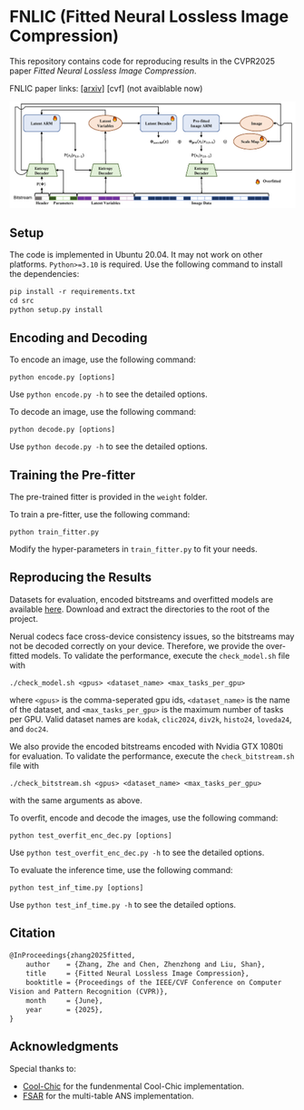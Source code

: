 # FNLIC (Fitted Neural Lossless Image Compression)

This repository contains code for reproducing results in the CVPR2025 paper *Fitted Neural Lossless Image Compression*.

FNLIC paper links: [[arxiv]](https://www.baidu.com) [cvf] (not avaiblable now)</p>

![framework](./assets/overview.png)

## Setup
The code is implemented in Ubuntu 20.04. It may not work on other platforms. `Python>=3.10` is required. Use the following command to install the dependencies:
```
pip install -r requirements.txt
cd src
python setup.py install
```


## Encoding and Decoding

To encode an image, use the following command:
```
python encode.py [options]
```
Use `python encode.py -h` to see the detailed options.

To decode an image, use the following command:
```
python decode.py [options]
```
Use `python decode.py -h` to see the detailed options.

## Training the Pre-fitter
The pre-trained fitter is provided in the `weight` folder.

To train a pre-fitter, use the following command:
```
python train_fitter.py
```
Modify the hyper-parameters in `train_fitter.py` to fit your needs.

## Reproducing the Results

Datasets for evaluation, encoded bitstreams and overfitted models are available [here](https://drive.google.com/drive/folders/1dBsvHzIfb4W1ePYVkEmtmE4PYXYtsesf?usp=sharing). Download and extract the directories to the root of the project.

Nerual codecs face cross-device consistency issues, so the bitstreams may not be decoded correctly on your device. Therefore, we provide the over-fitted models. To validate the performance, execute the  `check_model.sh` file with

```
./check_model.sh <gpus> <dataset_name> <max_tasks_per_gpu>
```
where `<gpus>` is the comma-seperated gpu ids, `<dataset_name>` is the name of the dataset, and `<max_tasks_per_gpu>` is the maximum number of tasks per GPU. Valid dataset names are `kodak`, `clic2024`, `div2k`, `histo24`, `loveda24`, and `doc24`.


We also provide the encoded bitstreams encoded with Nvidia GTX 1080ti for evaluation. To validate the performance, execute the  `check_bitstream.sh` file with

```
./check_bitstream.sh <gpus> <dataset_name> <max_tasks_per_gpu>
```
with the same arguments as above.

To overfit, encode and decode the images, use the following command:
```
python test_overfit_enc_dec.py [options]
```
Use `python test_overfit_enc_dec.py -h` to see the detailed options.

To evaluate the inference time, use the following command:
```
python test_inf_time.py [options]
```
Use `python test_inf_time.py -h` to see the detailed options.

## Citation

```
@InProceedings{zhang2025fitted,
    author    = {Zhang, Zhe and Chen, Zhenzhong and Liu, Shan},
    title     = {Fitted Neural Lossless Image Compression},
    booktitle = {Proceedings of the IEEE/CVF Conference on Computer Vision and Pattern Recognition (CVPR)},
    month     = {June},
    year      = {2025},
}
```

## Acknowledgments

Special thanks to:
- [Cool-Chic](https://github.com/Orange-OpenSource/Cool-Chic) for the fundenmental Cool-Chic implementation.
- [FSAR](https://github.com/alipay/Finite_State_Autoregressive_Entropy_Coding) for the multi-table ANS implementation.

